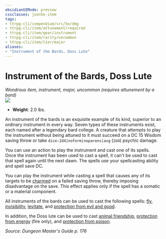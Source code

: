```yaml
---
obsidianUIMode: preview
cssclasses: json5e-item
tags:
- ttrpg-cli/compendium/src/5e/dmg
- ttrpg-cli/item/attunement/required
- ttrpg-cli/item/gear/instrument
- ttrpg-cli/item/rarity/uncommon
- ttrpg-cli/item/tier/major
aliases: 
- "Instrument of the Bards, Doss Lute"
---
```

# Instrument of the Bards, Doss Lute
*Wondrous item, instrument, major, uncommon (requires attunement by a bard)*  
![](/3-Mechanics/CLI/Compendium/items/img/instrument-of-the-bards-doss-lute.webp#right)

- **Weight**: 2.0 lbs.

An instrument of the bards is an exquisite example of its kind, superior to an ordinary instrument in every way. Seven types of these instruments exist, each named after a legendary bard college. A creature that attempts to play the instrument without being attuned to it must succeed on a DC 15 Wisdom saving throw or take `dice:2d4|noform|noparens|avg` (`2d4`) psychic damage.

You can use an action to play the instrument and cast one of its spells. Once the instrument has been used to cast a spell, it can't be used to cast that spell again until the next dawn. The spells use your spellcasting ability and spell save DC.

You can play the instrument while casting a spell that causes any of its targets to be [charmed](/3-Mechanics/CLI/Rules/conditions.md#Charmed) on a failed saving throw, thereby imposing disadvantage on the save. This effect applies only if the spell has a somatic or a material component.

All instruments of the bards can be used to cast the following spells: [fly](/3-Mechanics/CLI/Compendium/spells/fly.md), [invisibility](/3-Mechanics/CLI/Compendium/spells/invisibility.md), [levitate](/3-Mechanics/CLI/Compendium/spells/levitate.md), and [protection from evil and good](/3-Mechanics/CLI/Compendium/spells/protection-from-evil-and-good.md).

In addition, the Doss lute can be used to cast [animal friendship](/3-Mechanics/CLI/Compendium/spells/animal-friendship.md), [protection from energy](/3-Mechanics/CLI/Compendium/spells/protection-from-energy.md) (fire only), and [protection from poison](/3-Mechanics/CLI/Compendium/spells/protection-from-poison.md).

*Source: Dungeon Master's Guide p. 176*
